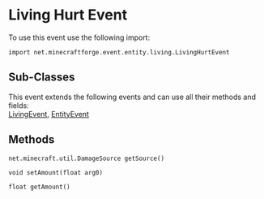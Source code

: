 # Living Hurt Event

To use this event use the following import:
```groovy:no-line-numbers
import net.minecraftforge.event.entity.living.LivingHurtEvent
```

## Sub-Classes
This event extends the following events and can use all their methods and fields: <br>
[LivingEvent](living_event/living_event.md), [EntityEvent](entity_event/entity_event.md)

## Methods
```groovy:no-line-numbers
net.minecraft.util.DamageSource getSource()
```

```groovy:no-line-numbers
void setAmount(float arg0)
```

```groovy:no-line-numbers
float getAmount()
```
